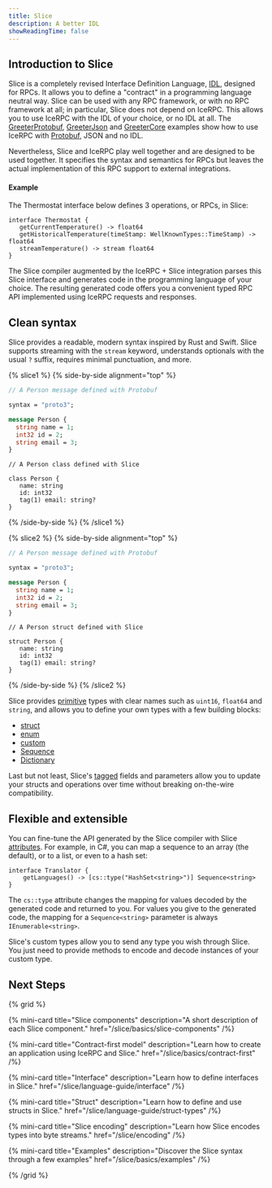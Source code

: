 ```yaml
---
title: Slice
description: A better IDL
showReadingTime: false
---
```


## Introduction to Slice

Slice is a completely revised Interface Definition Language, [IDL], designed
for RPCs. It allows you to define a "contract" in a programming
language neutral way. Slice can be used with any RPC framework, or with no RPC
framework at all; in particular, Slice does not depend on IceRPC. This allows
you to use IceRPC with the IDL of your choice, or no IDL at all.
The [GreeterProtobuf], [GreeterJson] and [GreeterCore] examples show how to use
IceRPC with [Protobuf], JSON and no IDL.

Nevertheless, Slice and IceRPC play well together and are designed to be used together.
It specifies the syntax and semantics for RPCs but leaves the actual
implementation of this RPC support to external integrations.

#### Example

The Thermostat interface below defines 3 operations, or RPCs, in Slice:

```slice
interface Thermostat {
   getCurrentTemperature() -> float64
   getHistoricalTemperature(timeStamp: WellKnownTypes::TimeStamp) -> float64
   streamTemperature() -> stream float64
}
```

The Slice compiler augmented by the IceRPC + Slice integration parses this Slice interface and generates code in the
programming language of your choice. The resulting generated code offers you a convenient typed RPC API implemented
using IceRPC requests and responses.

## Clean syntax

Slice provides a readable, modern syntax inspired by Rust and Swift. Slice
supports streaming with the `stream` keyword, understands optionals with the
usual `?` suffix, requires minimal punctuation, and more.

{% slice1 %}
{% side-by-side alignment="top" %}

```protobuf
// A Person message defined with Protobuf

syntax = "proto3";

message Person {
  string name = 1;
  int32 id = 2;
  string email = 3;
}
```

```slice
// A Person class defined with Slice

class Person {
   name: string
   id: int32
   tag(1) email: string?
}
```

{% /side-by-side %}
{% /slice1 %}

{% slice2 %}
{% side-by-side alignment="top" %}

```protobuf
// A Person message defined with Protobuf

syntax = "proto3";

message Person {
  string name = 1;
  int32 id = 2;
  string email = 3;
}
```

```slice
// A Person struct defined with Slice

struct Person {
   name: string
   id: int32
   tag(1) email: string?
}
```

{% /side-by-side %}
{% /slice2 %}

Slice provides [primitive] types with clear names such as `uint16`, `float64`
and `string`, and allows you to define your own types with a few building
blocks:

- [struct]
- [enum]
- [custom]
- [Sequence]
- [Dictionary]

Last but not least, Slice's [tagged] fields and parameters allow you to update
your structs and operations over time without breaking on-the-wire
compatibility.

## Flexible and extensible

You can fine-tune the API generated by the Slice compiler with Slice [attributes]. For example, in C#, you
can map a sequence to an array (the default), or to a list, or even to a hash set:

```slice
interface Translator {
    getLanguages() -> [cs::type("HashSet<string>")] Sequence<string>
}
```

The `cs::type` attribute changes the mapping for values decoded by the generated code and returned to you. For values
you give to the generated code, the mapping for a `Sequence<string>` parameter is always `IEnumerable<string>`.

Slice's custom types allow you to send any type you wish through Slice. You just need to provide methods to encode and
decode instances of your custom type.

## Next Steps

{% grid %}

{% mini-card
   title="Slice components"
   description="A short description of each Slice component."
   href="/slice/basics/slice-components" /%}

{% mini-card
   title="Contract-first model"
   description="Learn how to create an application using IceRPC and Slice."
   href="/slice/basics/contract-first" /%}

{% mini-card
   title="Interface"
   description="Learn how to define interfaces in Slice."
   href="/slice/language-guide/interface" /%}

{% mini-card
   title="Struct"
   description="Learn how to define and use structs in Slice."
   href="/slice/language-guide/struct-types" /%}

{% mini-card
   title="Slice encoding"
   description="Learn how Slice encodes types into byte streams."
   href="/slice/encoding" /%}

{% mini-card
   title="Examples"
   description="Discover the Slice syntax through a few examples"
   href="/slice/basics/examples" /%}

{% /grid %}

[attributes]: /slice2/language-guide/attributes
[custom]: /slice2/language-guide/custom-types
[Dictionary]: /slice2/language-guide/dictionary-types
[enum]: /slice2/language-guide/enum-types
[IDL]: https://en.wikipedia.org/wiki/Interface_description_language
[primitive]: /slice2/language-guide/primitive-types
[Protobuf]: https://protobuf.dev/
[Sequence]: /slice2/language-guide/sequence-types
[struct]: /slice2/language-guide/struct-types
[tagged]: /slice2/language-guide/fields#tagged-fields
[GreeterCore]: https://github.com/icerpc/icerpc-csharp/tree/main/examples/GreeterCore
[GreeterJson]: https://github.com/icerpc/icerpc-csharp/tree/main/examples/GreeterJson
[GreeterProtobuf]: https://github.com/icerpc/icerpc-csharp/tree/main/examples/GreeterProtobuf
